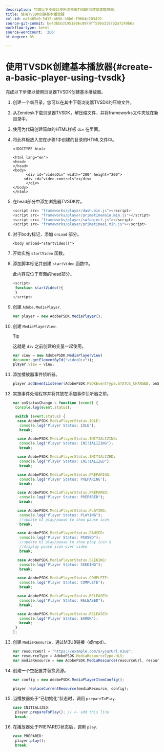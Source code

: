 ```yaml
---
description: 完成以下步骤以使用浏览器TVSDK创建基本播放器。
title: 使用TVSDK创建基本播放器
exl-id: ea7485e0-5d15-469b-b8b6-f9604d283492
source-git-commit: be43bbbd1051886c8979ff590a3197b2a7249b6a
workflow-type: tm+mt
source-wordcount: '206'
ht-degree: 0%

---
```


# 使用TVSDK创建基本播放器{#create-a-basic-player-using-tvsdk}

完成以下步骤以使用浏览器TVSDK创建基本播放器。

1. 创建一个新目录，您可以在其中下载浏览器TVSDK的压缩文件。
1. 从Zendesk下载浏览器TVSDK，解压缩文件，并将frameworks文件夹放在新目录中。
1. 使用为代码创建简单的HTML样板 `div` 在里面。
1. 将此样板放入您在步骤1中创建的目录的HTML文件中。

   ```
   <!DOCTYPE html> 
   
   <html lang="en"> 
   <head> 
   </head> 
   <body> 
         <div id="videoDiv" width="200" height="200"> 
        <div id="video-controls"></div> 
         </div> 
   </body> 
   </html>
   ```

1. 在head部分中添加浏览器TVSDK库。

   ```js
   <script src= "frameworks/player/dash.min.js"></script> 
   <script src= "frameworks/player/primetimemain.min.js"></script> 
   <script src= "frameworks/player/swfobject.js"></script> 
   <script src= "frameworks/player/primetimeei.min.js"></script>
   ```

1. 对于body标记，添加 `onLoad` 部分。

   ```
   <body onload="startVideo()">
   ```

1. 开始实施 `startVideo` 函数。
1. 添加脚本标记并创建 `startVideo` 函数中。

   此内容应位于页面的head部分。

   ```js
   <script> 
    function startVideo(){ 
    } 
   </script>
   ```

1. 创建 `Adobe.MediaPlayer`.

   ```js
   var player = new AdobePSDK.MediaPlayer();
   ```

1. 创建 `MediaPlayerView`.

   >[!TIP]
   >
   >这就是 `div` 之前创建的变量一起使用。

   ```js
   var view = new AdobePSDK.MediaPlayerView( 
   document.getElementById("videoDiv")); 
   player.view = view;
   ```

1. 添加播放器事件侦听器。

   ```js
   player.addEventListener(AdobePSDK.PSDKEventType.STATUS_CHANGED, onStatusChange);
   ```

1. 实施事件处理程序并将其放在添加事件侦听器之前。

   ```js
   var onStatusChange = function (event) { 
    console.log(event.status); 
   
    switch (event.status) { 
     case AdobePSDK.MediaPlayerStatus.IDLE: 
      console.log("Player Status: IDLE"); 
      break; 
   
     case AdobePSDK.MediaPlayerStatus.INITIALIZING: 
      console.log("Player Status: INITIALIZING"); 
      break; 
   
     case AdobePSDK.MediaPlayerStatus.INITIALIZED: 
      console.log("Player Status: INITIALIZED"); 
      break; 
   
     case AdobePSDK.MediaPlayerStatus.PREPARING: 
      console.log("Player Status: PREPARING"); 
      break; 
   
     case AdobePSDK.MediaPlayerStatus.PREPARED: 
      console.log("Player Status: PREPARED"); 
      break; 
   
     case AdobePSDK.MediaPlayerStatus.PLAYING: 
      console.log("Player Status: PLAYING"); 
      //update UI play/pause to show pause icon 
      break; 
   
     case AdobePSDK.MediaPlayerStatus.PAUSED: 
      console.log("Player Status: PAUSED"); 
      //update UI play/pause to show play icon & 
      //display pause icon over video 
      break; 
   
     case AdobePSDK.MediaPlayerStatus.SEEKING: 
      console.log("Player Status: SEEKING"); 
      break; 
   
     case AdobePSDK.MediaPlayerStatus.COMPLETE: 
      console.log("Player Status: COMPLETE"); 
      break; 
   
     case AdobePSDK.MediaPlayerStatus.RELEASED: 
      console.log("Player Status: RELEASED"); 
      break; 
   
     case AdobePSDK.MediaPlayerStatus.RELEASED: 
      console.log("Player Status: ERROR"); 
      break; 
    } 
   }; 
   ```

1. 创建 `MediaResource`，通过M3U8链接（或mpd）。

   ```js
   var resourceUrl = "https://example.com/a/yourUrl.m3u8"; 
   var resourceType = AdobePSDK.MediaResourceType.HLS; 
   var mediaResource = new AdobePSDK.MediaResource(resourceUrl, resourceType, null, false);
   ```

1. 创建一个空配置并替换资源。

   ```js
   var config = new AdobePSDK.MediaPlayerItemConfig(); 
   
   player.replaceCurrentResource(mediaResource, config);
   ```

1. 当播放器处于“已初始化”状态时，调用 `prepareToPlay`.

   ```js
   case INITIALIZED: 
    player.prepareToPlay(); // <- add this line 
    break;
   ```

1. 在播放器处于PREPARED状态后，调用 `play`.

   ```js
   case PREPARED: 
    player.play(); 
    break;
   ```
